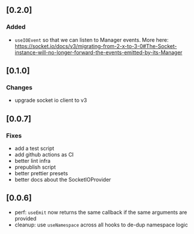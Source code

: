 ## [0.2.0]

### Added

- `useIOEvent` so that we can listen to Manager events. More here: https://socket.io/docs/v3/migrating-from-2-x-to-3-0#The-Socket-instance-will-no-longer-forward-the-events-emitted-by-its-Manager

## [0.1.0]

### Changes

- upgrade socket io client to v3

## [0.0.7]

### Fixes

- add a test script
- add github actions as CI
- better lint infra
- prepublish script
- better prettier presets
- better docs about the SocketIOProvider

## [0.0.6]

- perf: `useEmit` now returns the same callback if the same arguments are provided
- cleanup: use `useNamespace` across all hooks to de-dup namespace logic
